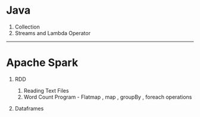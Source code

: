 # Java
1. Collection
2. Streams and Lambda Operator
***
# Apache Spark 
1. RDD 
    1. Reading Text Files
    2. Word Count Program - Flatmap , map , groupBy , foreach operations
            
2. Dataframes